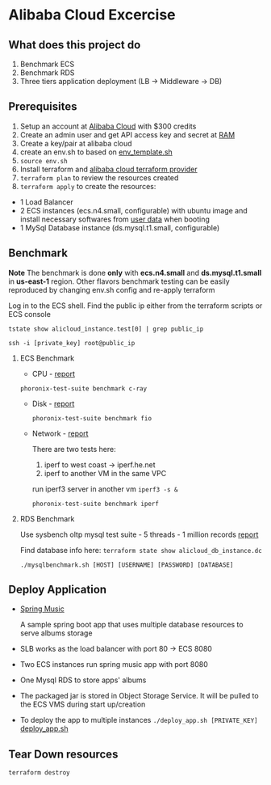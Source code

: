 # Alibaba Cloud Excercise

## What does this project do

1. Benchmark ECS
2. Benchmark RDS
3. Three tiers application deployment (LB -> Middleware -> DB)

## Prerequisites

1. Setup an account at [Alibaba Cloud](https://www.alibabacloud.com/campaign/free-trial) with $300 credits
2. Create an admin user and get API access key and secret at [RAM](https://www.alibabacloud.com/product/ram#product-details)
3. Create a key/pair at alibaba cloud
4. create an env.sh to based on [env_template.sh](env_template.sh)
5. ```source env.sh```
6. Install terraform and [alibaba cloud terraform provider](https://github.com/alibaba/terraform-provider)
7. ```terraform plan``` to review the resources created
8. ```terraform apply``` to create the resources:

  * 1 Load Balancer
  * 2 ECS instances (ecs.n4.small, configurable) with ubuntu image and install necessary softwares from [user data](initiate.sh) when booting
  * 1 MySql Database instance (ds.mysql.t1.small, configurable)

## Benchmark   

**Note** The benchmark is done **only** with **ecs.n4.small** and **ds.mysql.t1.small** in **us-east-1** region. Other flavors benchmark testing can be easily reproduced by changing env.sh config and re-apply terraform

Log in to the ECS shell. Find the public ip either from the terraform scripts or ECS console

```
tstate show alicloud_instance.test[0] | grep public_ip

ssh -i [private_key] root@public_ip
```

1. ECS Benchmark

   * CPU - [report](test_results/cpuresult.txt)

    ```phoronix-test-suite benchmark c-ray```

   * Disk - [report](test_results/disktest.txt)

     ```phoronix-test-suite benchmark fio```

   * Network - [report](test_results/network.txt)

     There are two tests here:
     1. iperf to west coast -> iperf.he.net
     2. iperf to another VM in the same VPC

       run iperf3 server in another vm ```iperf3 -s &```

       ```phoronix-test-suite benchmark iperf```

2. RDS Benchmark

   Use sysbench oltp mysql test suite - 5 threads - 1 million records [report](test_results/mysql.txt)

   Find database info here: ```terraform state show alicloud_db_instance.dc```

   ```./mysqlbenchmark.sh [HOST] [USERNAME] [PASSWORD] [DATABASE]```

## Deploy Application

* [Spring Music](https://github.com/datianshi/spring-music-extend)

  A sample spring boot app that uses multiple database resources to serve albums storage

* SLB works as the load balancer with port 80 -> ECS 8080
* Two ECS instances run spring music app with port 8080
* One Mysql RDS to store apps' albums
* The packaged jar is stored in Object Storage Service. It will be pulled to the ECS VMS during start up/creation
* To deploy the app to multiple instances ```./deploy_app.sh [PRIVATE_KEY]``` [deploy_app.sh](deploy_app.sh)


## Tear Down resources

```terraform destroy```
